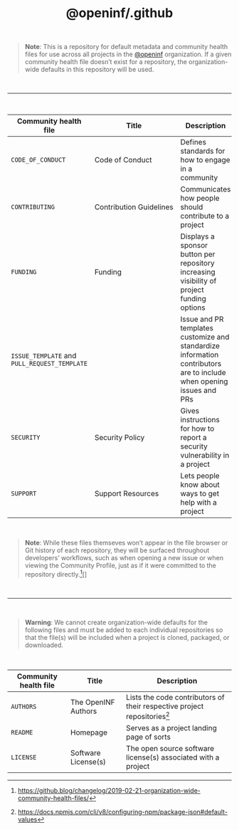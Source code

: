 <div align="center">

# @openinf/.github

</div>

<br />

> **Note**: This is a repository for default metadata and community health files
> for use across all projects in the [@openinf](https://github.com/openinf)
> organization. If a given community health file doesn’t exist for a repository,
> the organization-wide defaults in this repository will be used.

<br />

---

<br />

| Community health file                        | Title                        | Description                                                                                                          |
| -------------------------------------------- | ---------------------------- | -------------------------------------------------------------------------------------------------------------------- |
| `CODE_OF_CONDUCT`                            | Code&nbsp;of&nbsp;Conduct    | Defines standards for how to engage in a community                                                                   |
| `CONTRIBUTING`                               | Contribution&nbsp;Guidelines | Communicates how people should contribute to a project                                                               |
| `FUNDING`                                    | Funding                      | Displays a sponsor button per repository increasing visibility of project funding options                            |
| `ISSUE_TEMPLATE` and `PULL_REQUEST_TEMPLATE` |                              | Issue and PR templates customize and standardize information contributors are to include when opening issues and PRs |
| `SECURITY`                                   | Security&nbsp;Policy         | Gives instructions for how to report a security vulnerability in a project                                           |
| `SUPPORT`                                    | Support&nbsp;Resources       | Lets people know about ways to get help with a project                                                               |

<br />

> **Note**: While these files themseves won’t appear in the file browser or Git
> history of each repository, they will be surfaced throughout developers’
> workflows, such as when opening a new issue or when viewing the Community
> Profile, just as if it were committed to the repository directly.[^1][]

<br />

---

<br />

> **Warning**: We cannot create organization-wide defaults for the following
> files and must be added to each individual repositories so that the file(s)
> will be included when a project is cloned, packaged, or downloaded.

<br />

| Community health file | Title               | Description                                                              |
| --------------------- | ------------------- | ------------------------------------------------------------------------ |
| `AUTHORS`             | The OpenINF Authors | Lists the code contributors of their respective project repositories[^2] |
| `README`              | Homepage            | Serves as a project landing page of sorts                                |
| `LICENSE`             | Software License(s) | The open source software license(s) associated with a project            |

[^1]:
    https://github.blog/changelog/2019-02-21-organization-wide-community-health-files/

[^2]: https://docs.npmjs.com/cli/v8/configuring-npm/package-json#default-values
